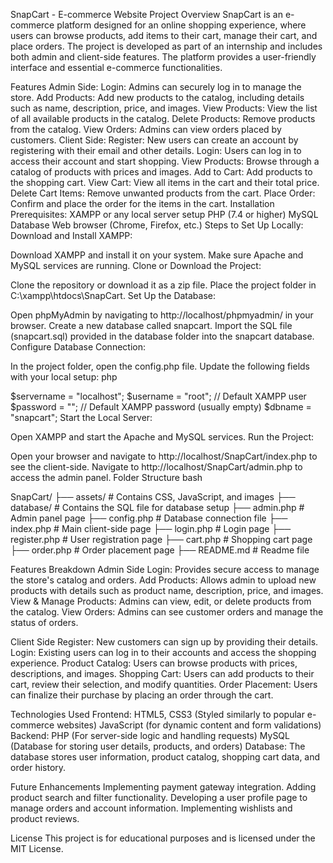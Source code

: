 SnapCart - E-commerce Website
Project Overview
SnapCart is an e-commerce platform designed for an online shopping experience, where users can browse products, add items to their cart, manage their cart, and place orders. The project is developed as part of an internship and includes both admin and client-side features. The platform provides a user-friendly interface and essential e-commerce functionalities.

Features
Admin Side:
Login: Admins can securely log in to manage the store.
Add Products: Add new products to the catalog, including details such as name, description, price, and images.
View Products: View the list of all available products in the catalog.
Delete Products: Remove products from the catalog.
View Orders: Admins can view orders placed by customers.
Client Side:
Register: New users can create an account by registering with their email and other details.
Login: Users can log in to access their account and start shopping.
View Products: Browse through a catalog of products with prices and images.
Add to Cart: Add products to the shopping cart.
View Cart: View all items in the cart and their total price.
Delete Cart Items: Remove unwanted products from the cart.
Place Order: Confirm and place the order for the items in the cart.
Installation
Prerequisites:
XAMPP or any local server setup
PHP (7.4 or higher)
MySQL Database
Web browser (Chrome, Firefox, etc.)
Steps to Set Up Locally:
Download and Install XAMPP:

Download XAMPP and install it on your system.
Make sure Apache and MySQL services are running.
Clone or Download the Project:

Clone the repository or download it as a zip file.
Place the project folder in C:\xampp\htdocs\SnapCart.
Set Up the Database:

Open phpMyAdmin by navigating to http://localhost/phpmyadmin/ in your browser.
Create a new database called snapcart.
Import the SQL file (snapcart.sql) provided in the database folder into the snapcart database.
Configure Database Connection:

In the project folder, open the config.php file.
Update the following fields with your local setup:
php

$servername = "localhost";
$username = "root"; // Default XAMPP user
$password = ""; // Default XAMPP password (usually empty)
$dbname = "snapcart";
Start the Local Server:

Open XAMPP and start the Apache and MySQL services.
Run the Project:

Open your browser and navigate to http://localhost/SnapCart/index.php to see the client-side.
Navigate to http://localhost/SnapCart/admin.php to access the admin panel.
Folder Structure
bash

SnapCart/
├── assets/             # Contains CSS, JavaScript, and images
├── database/           # Contains the SQL file for database setup
├── admin.php           # Admin panel page
├── config.php          # Database connection file
├── index.php           # Main client-side page
├── login.php           # Login page
├── register.php        # User registration page
├── cart.php            # Shopping cart page
├── order.php           # Order placement page
├── README.md           # Readme file

Features Breakdown
Admin Side
Login: Provides secure access to manage the store's catalog and orders.
Add Products: Allows admin to upload new products with details such as product name, description, price, and images.
View & Manage Products: Admins can view, edit, or delete products from the catalog.
View Orders: Admins can see customer orders and manage the status of orders.

Client Side
Register: New customers can sign up by providing their details.
Login: Existing users can log in to their accounts and access the shopping experience.
Product Catalog: Users can browse products with prices, descriptions, and images.
Shopping Cart: Users can add products to their cart, review their selection, and modify quantities.
Order Placement: Users can finalize their purchase by placing an order through the cart.

Technologies Used
Frontend:
HTML5, CSS3 (Styled similarly to popular e-commerce websites)
JavaScript (for dynamic content and form validations)
Backend:
PHP (For server-side logic and handling requests)
MySQL (Database for storing user details, products, and orders)
Database:
The database stores user information, product catalog, shopping cart data, and order history.

Future Enhancements
Implementing payment gateway integration.
Adding product search and filter functionality.
Developing a user profile page to manage orders and account information.
Implementing wishlists and product reviews.

License
This project is for educational purposes and is licensed under the MIT License.
